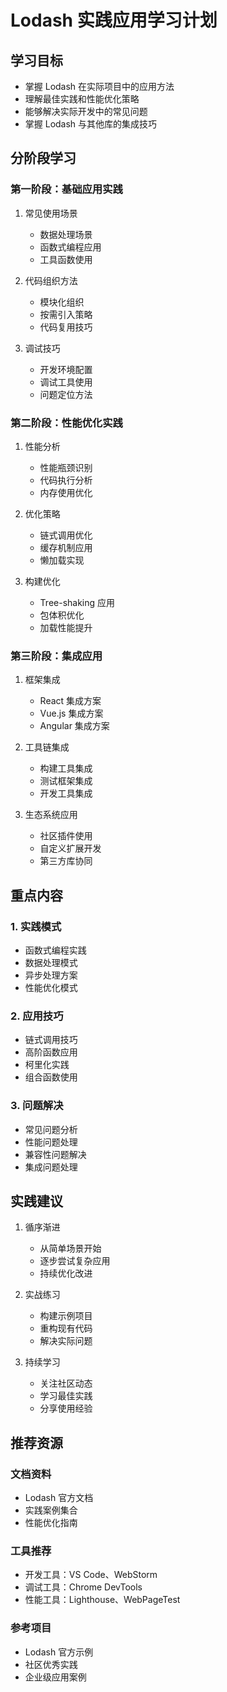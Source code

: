 # Lodash 实践应用学习计划

## 学习目标
- 掌握 Lodash 在实际项目中的应用方法
- 理解最佳实践和性能优化策略
- 能够解决实际开发中的常见问题
- 掌握 Lodash 与其他库的集成技巧

## 分阶段学习

### 第一阶段：基础应用实践
1. 常见使用场景
   - 数据处理场景
   - 函数式编程应用
   - 工具函数使用

2. 代码组织方法
   - 模块化组织
   - 按需引入策略
   - 代码复用技巧

3. 调试技巧
   - 开发环境配置
   - 调试工具使用
   - 问题定位方法

### 第二阶段：性能优化实践
1. 性能分析
   - 性能瓶颈识别
   - 代码执行分析
   - 内存使用优化

2. 优化策略
   - 链式调用优化
   - 缓存机制应用
   - 懒加载实现

3. 构建优化
   - Tree-shaking 应用
   - 包体积优化
   - 加载性能提升

### 第三阶段：集成应用
1. 框架集成
   - React 集成方案
   - Vue.js 集成方案
   - Angular 集成方案

2. 工具链集成
   - 构建工具集成
   - 测试框架集成
   - 开发工具集成

3. 生态系统应用
   - 社区插件使用
   - 自定义扩展开发
   - 第三方库协同

## 重点内容

### 1. 实践模式
- 函数式编程实践
- 数据处理模式
- 异步处理方案
- 性能优化模式

### 2. 应用技巧
- 链式调用技巧
- 高阶函数应用
- 柯里化实践
- 组合函数使用

### 3. 问题解决
- 常见问题分析
- 性能问题处理
- 兼容性问题解决
- 集成问题处理

## 实践建议

1. 循序渐进
   - 从简单场景开始
   - 逐步尝试复杂应用
   - 持续优化改进

2. 实战练习
   - 构建示例项目
   - 重构现有代码
   - 解决实际问题

3. 持续学习
   - 关注社区动态
   - 学习最佳实践
   - 分享使用经验

## 推荐资源

### 文档资料
- Lodash 官方文档
- 实践案例集合
- 性能优化指南

### 工具推荐
- 开发工具：VS Code、WebStorm
- 调试工具：Chrome DevTools
- 性能工具：Lighthouse、WebPageTest

### 参考项目
- Lodash 官方示例
- 社区优秀实践
- 企业级应用案例